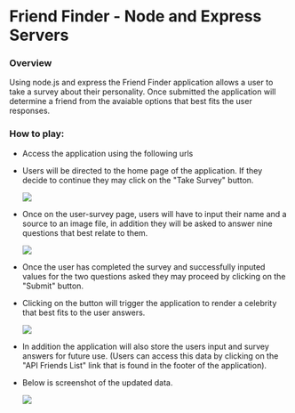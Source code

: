# Friend Finder - Node and Express Servers

### Overview
Using node.js and express the Friend Finder application allows a user to take a survey about their personality. Once submitted the application will determine a friend from the avaiable options that best fits the user responses. 


### How to play: 

- Access the application using the following urls 

- Users will be directed to the home page of the application. If they decide to continue they may click on the "Take Survey" button. 
            
  <img src="assets/images/friend-finder-1.png"> 

- Once on the user-survey page, users will have to input their name and a source to an image file, in addition they will be asked to answer nine questions that best relate to them. 

  <img src="assets/images/friend-finder-2.png"> 

- Once the user has completed the survey and successfully inputed values for the two questions asked they may proceed by clicking on the "Submit" button. 

- Clicking on the button will trigger the application to render a celebrity that best fits to the user answers. 

  <img src="assets/images/friend-finder-3.png"> 

- In addition the application will also store the users input and survey answers for future use. (Users can access this data by clicking on the "API Friends List" link         that is found in the footer of the application).


- Below is screenshot of the updated data. 

  <img src="assets/images/friend-finder-4.png"> 